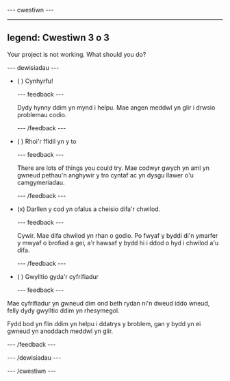 
--- cwestiwn ---

---
legend: Cwestiwn 3 o 3
---

Your project is not working. What should you do?

--- dewisiadau ---

- ( ) Cynhyrfu!

  --- feedback ---

  Dydy hynny ddim yn mynd i helpu. Mae angen meddwl yn glir i drwsio problemau codio.

  --- /feedback ---

- ( ) Rhoi'r ffidil yn y to

  --- feedback ---

  There are lots of things you could try. Mae codwyr gwych yn aml yn gwneud pethau'n anghywir y tro cyntaf ac yn dysgu llawer o'u camgymeriadau.

  --- /feedback ---

- (x) Darllen y cod yn ofalus a cheisio difa'r chwilod.

  --- feedback ---

  Cywir. Mae difa chwilod yn rhan o godio. Po fwyaf y byddi di'n ymarfer y mwyaf o brofiad a gei, a'r hawsaf y bydd hi i ddod o hyd i chwilod a'u difa.

  --- /feedback ---

- ( ) Gwylltio gyda'r cyfrifiadur

  --- feedback ---

Mae cyfrifiadur yn gwneud dim ond beth rydan ni'n dweud iddo wneud, felly dydy gwylltio ddim yn rhesymegol.

Fydd bod yn flin ddim yn helpu i ddatrys y broblem, gan y bydd yn ei gwneud yn anoddach meddwl yn glir.

  --- /feedback ---

--- /dewisiadau ---

--- /cwestiwn ---
